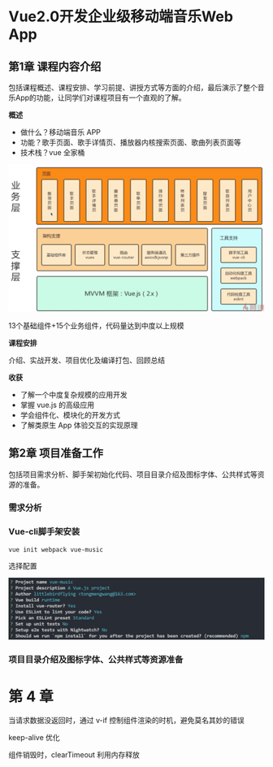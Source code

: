 # Vue2.0开发企业级移动端音乐Web App

## 第1章 课程内容介绍

包括课程概述、课程安排、学习前提、讲授方式等方面的介绍，最后演示了整个音乐App的功能，让同学们对课程项目有一个直观的了解。

**概述**

- 做什么？移动端音乐 APP
- 功能？歌手页面、歌手详情页、播放器内核搜索页面、歌曲列表页面等
- 技术栈？vue 全家桶

![技术架构](./img/技术架构.png)

13个基础组件+15个业务组件，代码量达到中度以上规模

**课程安排**

介绍、实战开发、项目优化及编译打包、回顾总结

**收获**

- 了解一个中度复杂规模的应用开发
- 掌握 vue.js 的高级应用
- 学会组件化、模块化的开发方式
- 了解类原生 App 体验交互的实现原理

## 第2章 项目准备工作

包括项目需求分析、脚手架初始化代码、项目目录介绍及图标字体、公共样式等资源的准备。

###  需求分析

### Vue-cli脚手架安装

```shell
vue init webpack vue-music
```
选择配置

![vue-music-配置](./img/vue-music-配置.png)

### 项目目录介绍及图标字体、公共样式等资源准备

# 第 4 章

当请求数据没返回时，通过 v-if 控制组件渲染的时机，避免莫名其妙的错误

keep-alive 优化

组件销毁时，clearTimeout 利用内存释放



